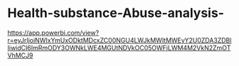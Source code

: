 # Health-substance-Abuse-analysis-

https://app.powerbi.com/view?r=eyJrIjoiNWIxYmUxODktMDcxZC00NGU4LWJkMWItMWEyY2U0ZDA3ZDBlIiwidCI6ImRmODY3OWNkLWE4MGUtNDVkOC05OWFjLWM4M2VkN2ZmOTVhMCJ9
